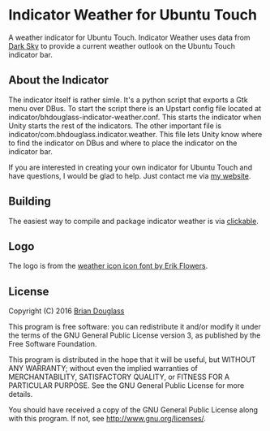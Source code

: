 # Indicator Weather for Ubuntu Touch

A weather indicator for Ubuntu Touch. Indicator Weather uses data from
[Dark Sky](https://darksky.net/poweredby/) to provide a current weather outlook
on the Ubuntu Touch indicator bar.

## About the Indicator

The indicator itself is rather simle. It's a python script that exports a Gtk
menu over DBus. To start the script there is an Upstart config file located at
indicator/bhdouglass-indicator-weather.conf. This starts the indicator when
Unity starts the rest of the indicators. The other important file is
indicator/com.bhdouglass.indicator.weather. This file lets Unity know where to
find the indicator on DBus and where to place the indicator on the indicator bar.

If you are interested in creating your own indicator for Ubuntu Touch and have
questions, I would be glad to help. Just contact me via [my website](https://bhdouglass.com/contact.html).

## Building

The easiest way to compile and package indicator weather is via [clickable](https://github.com/bhdouglass/clickable).

## Logo

The logo is from the [weather icon icon font by Erik Flowers](https://erikflowers.github.io/weather-icons/).

## License

Copyright (C) 2016 [Brian Douglass](http://bhdouglass.com/)

This program is free software: you can redistribute it and/or modify it under the terms of the GNU General Public License version 3, as published
by the Free Software Foundation.

This program is distributed in the hope that it will be useful, but WITHOUT ANY WARRANTY; without even the implied warranties of MERCHANTABILITY, SATISFACTORY QUALITY, or FITNESS FOR A PARTICULAR PURPOSE.  See the GNU General Public License for more details.

You should have received a copy of the GNU General Public License along with this program.  If not, see <http://www.gnu.org/licenses/>.
